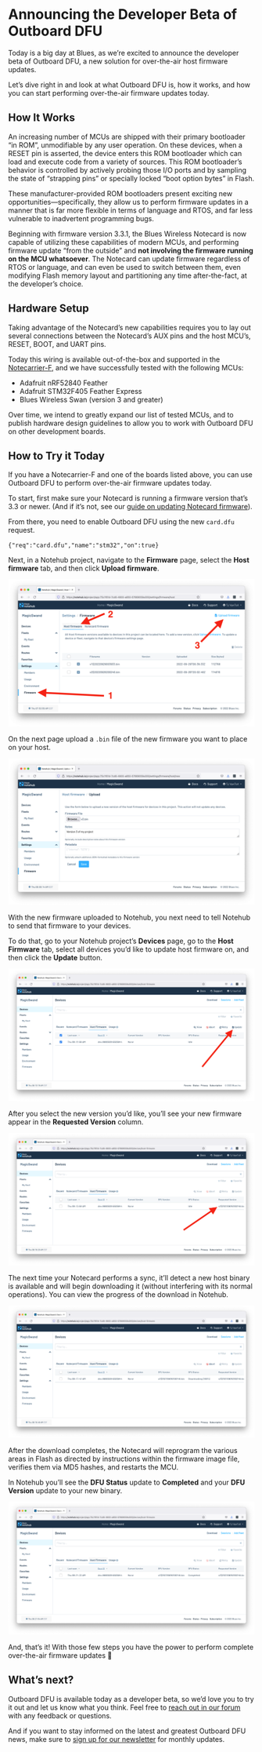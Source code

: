 # Announcing the Developer Beta of Outboard DFU

Today is a big day at Blues, as we’re excited to announce the developer beta of Outboard DFU, a new solution for over-the-air host firmware updates.

Let’s dive right in and look at what Outboard DFU is, how it works, and how you can start performing over-the-air firmware updates today.

## How It Works

An increasing number of MCUs are shipped with their primary bootloader “in ROM”, unmodifiable by any user operation.  On these devices, when a RESET pin is asserted, the device enters this ROM bootloader which can load and execute code from a variety of sources. This ROM bootloader’s behavior is controlled by actively probing those I/O ports and by sampling the state of “strapping pins” or specially locked “boot option bytes” in Flash.

These manufacturer-provided ROM bootloaders present exciting new opportunities—specifically, they allow us to perform firmware updates in a manner that is far more flexible in terms of language and RTOS, and far less vulnerable to inadvertent programming bugs.

Beginning with firmware version 3.3.1, the Blues Wireless Notecard is now capable of utilizing these capabilities of modern MCUs, and performing firmware update “from the outside” and **not involving the firmware running on the MCU whatsoever**. The Notecard can update firmware regardless of RTOS or language, and can even be used to switch between them, even modifying Flash memory layout and partitioning any time after-the-fact, at the developer’s choice.

## Hardware Setup

Taking advantage of the Notecard’s new capabilities requires you to lay out several connections between the Notecard’s AUX pins and the host MCU’s, RESET, BOOT, and UART pins.

Today this wiring is available out-of-the-box and supported in the [Notecarrier-F](https://shop.blues.io/products/notecarrier-f), and we have successfully tested with the following MCUs:

- Adafruit nRF52840 Feather
- Adafruit STM32F405 Feather Express
- Blues Wireless Swan (version 3 and greater)

Over time, we intend to greatly expand our list of tested MCUs, and to publish hardware design guidelines to allow you to work with Outboard DFU on other development boards.

## How to Try it Today

If you have a Notecarrier-F and one of the boards listed above, you can use Outboard DFU to perform over-the-air firmware updates today.

To start, first make sure your Notecard is running a firmware version that’s 3.3 or newer. (And if it’s not, see our [guide on updating Notecard firmware](https://dev.blues.io/notecard/notecard-firmware-updates/)).

From there, you need to enable Outboard DFU using the new `card.dfu` request.

```
{"req":"card.dfu","name":"stm32","on":true}
```

Next, in a Notehub project, navigate to the **Firmware** page, select the **Host firmware** tab, and then click **Upload firmware**.

![](notehub.png)

On the next page upload a `.bin` file of the new firmware you want to place on your host.

![](new-firmware.png)

With the new firmware uploaded to Notehub, you next need to tell Notehub to send that firmware to your devices.

To do that, go to your Notehub project’s **Devices** page, go to the **Host Firmware** tab, select all devices you’d like to update host firmware on, and then click the **Update** button.

![](update.png)

After you select the new version you’d like, you’ll see your new firmware appear in the **Requested Version** column.

![](requested-version.png)

The next time your Notecard performs a sync, it’ll detect a new host binary is available and will begin downloading it (without interfering with its normal operations). You can view the progress of the download in Notehub.

![](downloading.png)

After the download completes, the Notecard will reprogram the various areas in Flash as directed by instructions within the firmware image file, verifies them via MD5 hashes, and restarts the MCU.

In Notehub you’ll see the **DFU Status** update to **Completed** and your **DFU Version** update to your new binary.

![](dfu-complete.png)

And, that’s it! With those few steps you have the power to perform complete over-the-air firmware updates 🎉

## What’s next?

Outboard DFU is available today as a developer beta, so we’d love you to try it out and let us know what you think. Feel free to [reach out in our forum](https://discuss.blues.io/) with any feedback or questions.

And if you want to stay informed on the latest and greatest Outboard DFU news, make sure to [sign up for our newsletter](https://blues.io/dev-news/) for monthly updates.
